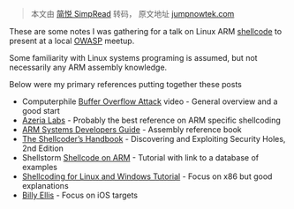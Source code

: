> 本文由 [简悦 SimpRead](http://ksria.com/simpread/) 转码， 原文地址 [jumpnowtek.com](https://jumpnowtek.com/shellcode/linux-arm-shellcode-part0.html)

These are some notes I was gathering for a talk on Linux ARM [shellcode](https://en.wikipedia.org/wiki/Shellcode) to present at a local [OWASP](https://www.meetup.com/OWASP-Maine/) meetup.

Some familiarity with Linux systems programing is assumed, but not necessarily any ARM assembly knowledge.

Below were my primary references putting together these posts

*   Computerphile [Buffer Overflow Attack](https://www.youtube.com/watch?v=1S0aBV-Waeo) video - General overview and a good start
*   [Azeria Labs](https://azeria-labs.com/) - Probably the best reference on ARM specific shellcoding
*   [ARM Systems Developers Guide](https://www.elsevier.com/books/arm-system-developers-guide/sloss/978-1-55860-874-0) - Assembly reference book
*   [The Shellcoder’s Handbook](https://www.wiley.com/en-us/The+Shellcoder%27s+Handbook%3A+Discovering+and+Exploiting+Security+Holes%2C+2nd+Edition-p-9780470080238) - Discovering and Exploiting Security Holes, 2nd Edition
*   Shellstorm [Shellcode on ARM](http://shell-storm.org/blog/Shellcode-On-ARM-Architecture/) - Tutorial with link to a database of examples
*   [Shellcoding for Linux and Windows Tutorial](http://www.vividmachines.com/shellcode/shellcode.html) - Focus on x86 but good explanations
*   [Billy Ellis](https://billy-ellis.github.io/) - Focus on iOS targets